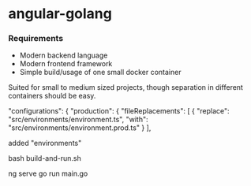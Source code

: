 # angular-golang

### Requirements
* Modern backend language
* Modern frontend framework
* Simple build/usage of one small docker container

Suited for small to medium sized projects, though separation in different containers should be easy.

"configurations": {
"production": {
"fileReplacements": [
{
"replace": "src/environments/environment.ts",
"with": "src/environments/environment.prod.ts"
}
],

added "environments"

bash build-and-run.sh

ng serve
go run main.go